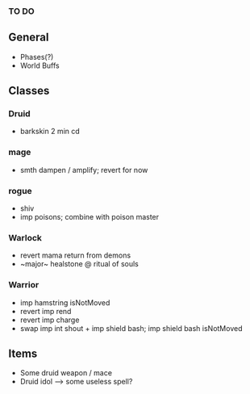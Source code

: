 ### TO DO

## General

- Phases(?)
- World Buffs

## Classes

### Druid
- barkskin 2 min cd

### mage
- smth dampen / amplify; revert for now

### rogue
- shiv
- imp poisons; combine with poison master

### Warlock
- revert mama return from demons
- ~major~ healstone @ ritual of souls

### Warrior
- imp hamstring isNotMoved
- revert imp rend
- revert imp charge
- swap imp int shout + imp shield bash; imp shield bash isNotMoved

## Items

- Some druid weapon / mace
- Druid idol --> some useless spell?
